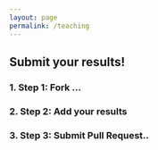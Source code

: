 ```yaml
---
layout: page
permalink: /teaching
---
```


## Submit your results!

### 1. Step 1: Fork …

### 2. Step 2: Add your results

### 3. Step 3: Submit Pull Request..
